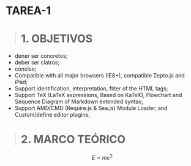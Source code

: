 # TAREA-1
># 1. OBJETIVOS
- dener ser concretos;
- deber ser clatros;
- conciso;
- Compatible with all major browsers (IE8+), compatible Zepto.js and iPad;
- Support identification, interpretation, fliter of the HTML tags;
- Support TeX (LaTeX expressions, Based on KaTeX), Flowchart and Sequence Diagram of Markdown extended syntax;
- Support AMD/CMD (Require.js & Sea.js) Module Loader, and Custom/define editor plugins;
># 2. MARCO TEÓRICO
$$E=mc^2$$
